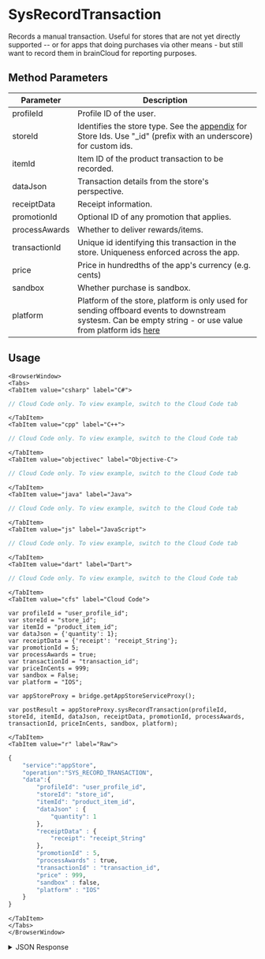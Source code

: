 # SysRecordTransaction

Records a manual transaction. Useful for stores that are not yet directly supported -- or for apps that doing purchases via other means - but still want to record them in brainCloud for reporting purposes.

<PartialServop service_name="appStore" operation_name="SYS_RECORD_TRANSACTION" />

## Method Parameters

| Parameter     | Description                                                                                                                                                                            |
| ------------- | -------------------------------------------------------------------------------------------------------------------------------------------------------------------------------------- |
| profileId     | Profile ID of the user.                                                                                                                                                                |
| storeId       | Identifies the store type. See the [appendix](/api/appendix/platformIds#store-ids) for Store Ids. Use "\_id" (prefix with an underscore) for custom ids.                               |
| itemId        | Item ID of the product transaction to be recorded.                                                                                                                                     |
| dataJson      | Transaction details from the store's perspective.                                                                                                                                      |
| receiptData   | Receipt information.                                                                                                                                                                   |
| promotionId   | Optional ID of any promotion that applies.                                                                                                                                             |
| processAwards | Whether to deliver rewards/items.                                                                                                                                                      |
| transactionId | Unique id identifying this transaction in the store. Uniqueness enforced across the app.                                                                                               |
| price         | Price in hundredths of the app's currency (e.g. cents)                                                                                                                                 |
| sandbox       | Whether purchase is sandbox.                                                                                                                                                           |
| platform      | Platform of the store, platform is only used for sending offboard events to downstream systesm. Can be empty string - or use value from platform ids [here](/api/appendix/platformIds) |

## Usage

```mdx-code-block
<BrowserWindow>
<Tabs>
<TabItem value="csharp" label="C#">
```

```csharp
// Cloud Code only. To view example, switch to the Cloud Code tab
```

```mdx-code-block
</TabItem>
<TabItem value="cpp" label="C++">
```

```cpp
// Cloud Code only. To view example, switch to the Cloud Code tab
```

```mdx-code-block
</TabItem>
<TabItem value="objectivec" label="Objective-C">
```

```objectivec
// Cloud Code only. To view example, switch to the Cloud Code tab
```

```mdx-code-block
</TabItem>
<TabItem value="java" label="Java">
```

```java
// Cloud Code only. To view example, switch to the Cloud Code tab
```

```mdx-code-block
</TabItem>
<TabItem value="js" label="JavaScript">
```

```javascript
// Cloud Code only. To view example, switch to the Cloud Code tab
```

```mdx-code-block
</TabItem>
<TabItem value="dart" label="Dart">
```

```dart
// Cloud Code only. To view example, switch to the Cloud Code tab
```

```mdx-code-block
</TabItem>
<TabItem value="cfs" label="Cloud Code">
```

```cfscript
var profileId = "user_profile_id";
var storeId = "store_id";
var itemId = "product_item_id";
var dataJson = {'quantity': 1};
var receiptData = {'receipt': 'receipt_String'};
var promotionId = 5;
var processAwards = true;
var transactionId = "transaction_id";
var priceInCents = 999;
var sandbox = False;
var platform = "IOS";

var appStoreProxy = bridge.getAppStoreServiceProxy();

var postResult = appStoreProxy.sysRecordTransaction(profileId, storeId, itemId, dataJson, receiptData, promotionId, processAwards, transactionId, priceInCents, sandbox, platform);
```

```mdx-code-block
</TabItem>
<TabItem value="r" label="Raw">
```

```r
{
    "service":"appStore",
    "operation":"SYS_RECORD_TRANSACTION",
    "data":{
        "profileId": "user_profile_id",
        "storeId": "store_id",
        "itemId": "product_item_id",
        "dataJson" : {
            "quantity": 1
        },
        "receiptData" : {
            "receipt": "receipt_String"
        },
        "promotionId" : 5,
        "processAwards" : true,
        "transactionId" : "transaction_id",
        "price" : 999,
        "sandbox" : false,
        "platform" : "IOS"
    }
}
```

```mdx-code-block
</TabItem>
</Tabs>
</BrowserWindow>
```

<details>
<summary>JSON Response</summary>

```json
{
    "data": {
        "userItemRewards": {
            "sword001": {
                "fac9e483-c958-46b9-a478-06c97a85e74a": {
                    "itemId": "fac9e483-c958-46b9-a478-06c97a85e74a",
                    "quantity": 1
                }
            }
        },
        "extra": {
            "customAttr": "value"
        },
        "rewards": {
            "extra": {
                "customAttr": "value"
            },
            "currency": {
                "bar": 10
            },
            "items": {
                "sword001": {
                    "defId": "sword001",
                    "quantity": 1
                }
            }
        },
        "currencies": {
            "currency": {
                "bar": {
                    "consumed": 0,
                    "balance": 30,
                    "purchased": 10,
                    "awarded": 20,
                    "revoked": 0
                },
                "coins": {
                    "consumed": 0,
                    "balance": 24,
                    "purchased": 0,
                    "awarded": 24,
                    "revoked": 0
                }
            }
        }
    },
    "status": 200
}
```

</details>
